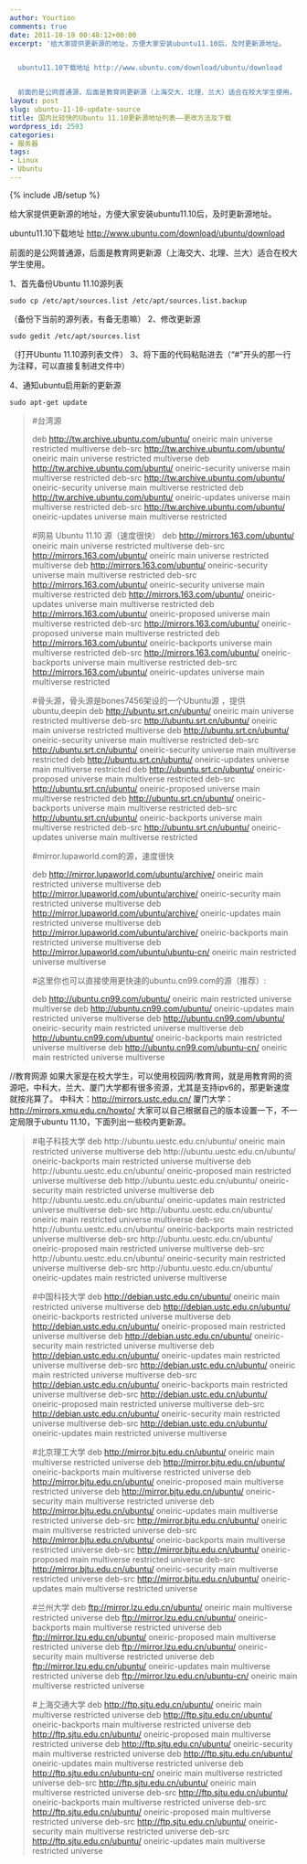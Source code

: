 ```yaml
---
author: Yourtion
comments: true
date: 2011-10-19 00:48:12+00:00
excerpt: '给大家提供更新源的地址，方便大家安装ubuntu11.10后，及时更新源地址。


  ubuntu11.10下载地址 http://www.ubuntu.com/download/ubuntu/download


  前面的是公网普通源，后面是教育网更新源（上海交大、北理、兰大）适合在校大学生使用。'
layout: post
slug: ubuntu-11-10-update-source
title: 国内比较快的Ubuntu 11.10更新源地址列表——更改方法及下载
wordpress_id: 2593
categories:
- 服务器
tags:
- Linux
- Ubuntu
---
```

{% include JB/setup %}

给大家提供更新源的地址，方便大家安装ubuntu11.10后，及时更新源地址。

ubuntu11.10下载地址 http://www.ubuntu.com/download/ubuntu/download

前面的是公网普通源，后面是教育网更新源（上海交大、北理、兰大）适合在校大学生使用。

1、首先备份Ubuntu 11.10源列表

```
sudo cp /etc/apt/sources.list /etc/apt/sources.list.backup
```

（备份下当前的源列表，有备无患嘛）
2、修改更新源

```
sudo gedit /etc/apt/sources.list
```

（打开Ubuntu 11.10源列表文件）
3、将下面的代码粘贴进去（“#”开头的那一行为注释，可以直接复制进文件中）

4、通知ubuntu启用新的更新源

```
sudo apt-get update
```



<blockquote>#台湾源

deb http://tw.archive.ubuntu.com/ubuntu/ oneiric main universe restricted multiverse
deb-src http://tw.archive.ubuntu.com/ubuntu/ oneiric main universe restricted multiverse
deb http://tw.archive.ubuntu.com/ubuntu/ oneiric-security universe main multiverse restricted
deb-src http://tw.archive.ubuntu.com/ubuntu/ oneiric-security universe main multiverse restricted
deb http://tw.archive.ubuntu.com/ubuntu/ oneiric-updates universe main multiverse restricted
deb-src http://tw.archive.ubuntu.com/ubuntu/ oneiric-updates universe main multiverse restricted

#网易 Ubuntu 11.10 源（速度很快）
deb http://mirrors.163.com/ubuntu/ oneiric main universe restricted multiverse
deb-src http://mirrors.163.com/ubuntu/ oneiric main universe restricted multiverse
deb http://mirrors.163.com/ubuntu/ oneiric-security universe main multiverse restricted
deb-src http://mirrors.163.com/ubuntu/ oneiric-security universe main multiverse restricted
deb http://mirrors.163.com/ubuntu/ oneiric-updates universe main multiverse restricted
deb http://mirrors.163.com/ubuntu/ oneiric-proposed universe main multiverse restricted
deb-src http://mirrors.163.com/ubuntu/ oneiric-proposed universe main multiverse restricted
deb http://mirrors.163.com/ubuntu/ oneiric-backports universe main multiverse restricted
deb-src http://mirrors.163.com/ubuntu/ oneiric-backports universe main multiverse restricted
deb-src http://mirrors.163.com/ubuntu/ oneiric-updates universe main multiverse restricted

#骨头源，骨头源是bones7456架设的一个Ubuntu源 ，提供ubuntu,deepin
deb http://ubuntu.srt.cn/ubuntu/ oneiric main universe restricted multiverse
deb-src http://ubuntu.srt.cn/ubuntu/ oneiric main universe restricted multiverse
deb http://ubuntu.srt.cn/ubuntu/ oneiric-security universe main multiverse restricted
deb-src http://ubuntu.srt.cn/ubuntu/ oneiric-security universe main multiverse restricted
deb http://ubuntu.srt.cn/ubuntu/ oneiric-updates universe main multiverse restricted
deb http://ubuntu.srt.cn/ubuntu/ oneiric-proposed universe main multiverse restricted
deb-src http://ubuntu.srt.cn/ubuntu/ oneiric-proposed universe main multiverse restricted
deb http://ubuntu.srt.cn/ubuntu/ oneiric-backports universe main multiverse restricted
deb-src http://ubuntu.srt.cn/ubuntu/ oneiric-backports universe main multiverse restricted
deb-src http://ubuntu.srt.cn/ubuntu/ oneiric-updates universe main multiverse restricted

#mirror.lupaworld.com的源，速度很快

deb http://mirror.lupaworld.com/ubuntu/archive/ oneiric main restricted universe multiverse
deb http://mirror.lupaworld.com/ubuntu/archive/ oneiric-security main restricted universe multiverse
deb http://mirror.lupaworld.com/ubuntu/archive/ oneiric-updates main restricted universe multiverse
deb http://mirror.lupaworld.com/ubuntu/archive/ oneiric-backports main restricted universe multiverse
deb http://mirror.lupaworld.com/ubuntu/ubuntu-cn/ oneiric main restricted universe multiverse

#这里你也可以直接使用更快速的ubuntu.cn99.com的源（推荐）:

deb http://ubuntu.cn99.com/ubuntu/ oneiric main restricted universe multiverse
deb http://ubuntu.cn99.com/ubuntu/ oneiric-updates main restricted universe multiverse
deb http://ubuntu.cn99.com/ubuntu/ oneiric-security main restricted universe multiverse
deb http://ubuntu.cn99.com/ubuntu/ oneiric-backports main restricted universe multiverse
deb http://ubuntu.cn99.com/ubuntu-cn/ oneiric main restricted universe multiverse

</blockquote>


//教育网源
如果大家是在校大学生，可以使用校园网/教育网，就是用教育网的资源吧，中科大，兰大、厦门大学都有很多资源，尤其是支持ipv6的，那更新速度就按兆算了。
中科大：http://mirrors.ustc.edu.cn/
厦门大学：http://mirrors.xmu.edu.cn/howto/
大家可以自己根据自己的版本设置一下，不一定局限于ubuntu 11.10，下面列出一些校内更新源。


<blockquote>#电子科技大学
deb http://ubuntu.uestc.edu.cn/ubuntu/ oneiric main restricted universe multiverse
deb http://ubuntu.uestc.edu.cn/ubuntu/ oneiric-backports main restricted universe multiverse
deb http://ubuntu.uestc.edu.cn/ubuntu/ oneiric-proposed main restricted universe multiverse
deb http://ubuntu.uestc.edu.cn/ubuntu/ oneiric-security main restricted universe multiverse
deb http://ubuntu.uestc.edu.cn/ubuntu/ oneiric-updates main restricted universe multiverse
deb-src http://ubuntu.uestc.edu.cn/ubuntu/ oneiric main restricted universe multiverse
deb-src http://ubuntu.uestc.edu.cn/ubuntu/ oneiric-backports main restricted universe multiverse
deb-src http://ubuntu.uestc.edu.cn/ubuntu/ oneiric-proposed main restricted universe multiverse
deb-src http://ubuntu.uestc.edu.cn/ubuntu/ oneiric-security main restricted universe multiverse
deb-src http://ubuntu.uestc.edu.cn/ubuntu/ oneiric-updates main restricted universe multiverse

#中国科技大学
deb http://debian.ustc.edu.cn/ubuntu/ oneiric main restricted universe multiverse
deb http://debian.ustc.edu.cn/ubuntu/ oneiric-backports restricted universe multiverse
deb http://debian.ustc.edu.cn/ubuntu/ oneiric-proposed main restricted universe multiverse
deb http://debian.ustc.edu.cn/ubuntu/ oneiric-security main restricted universe multiverse
deb http://debian.ustc.edu.cn/ubuntu/ oneiric-updates main restricted universe multiverse
deb-src http://debian.ustc.edu.cn/ubuntu/ oneiric main restricted universe multiverse
deb-src http://debian.ustc.edu.cn/ubuntu/ oneiric-backports main restricted universe multiverse
deb-src http://debian.ustc.edu.cn/ubuntu/ oneiric-proposed main restricted universe multiverse
deb-src http://debian.ustc.edu.cn/ubuntu/ oneiric-security main restricted universe multiverse
deb-src http://debian.ustc.edu.cn/ubuntu/ oneiric-updates main restricted universe multiverse

#北京理工大学
deb http://mirror.bjtu.edu.cn/ubuntu/ oneiric main multiverse restricted universe
deb http://mirror.bjtu.edu.cn/ubuntu/ oneiric-backports main multiverse restricted universe
deb http://mirror.bjtu.edu.cn/ubuntu/ oneiric-proposed main multiverse restricted universe
deb http://mirror.bjtu.edu.cn/ubuntu/ oneiric-security main multiverse restricted universe
deb http://mirror.bjtu.edu.cn/ubuntu/ oneiric-updates main multiverse restricted universe
deb-src http://mirror.bjtu.edu.cn/ubuntu/ oneiric main multiverse restricted universe
deb-src http://mirror.bjtu.edu.cn/ubuntu/ oneiric-backports main multiverse restricted universe
deb-src http://mirror.bjtu.edu.cn/ubuntu/ oneiric-proposed main multiverse restricted universe
deb-src http://mirror.bjtu.edu.cn/ubuntu/ oneiric-security main multiverse restricted universe
deb-src http://mirror.bjtu.edu.cn/ubuntu/ oneiric-updates main multiverse restricted universe

#兰州大学
deb ftp://mirror.lzu.edu.cn/ubuntu/ oneiric main multiverse restricted universe
deb ftp://mirror.lzu.edu.cn/ubuntu/ oneiric-backports main multiverse restricted universe
deb ftp://mirror.lzu.edu.cn/ubuntu/ oneiric-proposed main multiverse restricted universe
deb ftp://mirror.lzu.edu.cn/ubuntu/ oneiric-security main multiverse restricted universe
deb ftp://mirror.lzu.edu.cn/ubuntu/ oneiric-updates main multiverse restricted universe
deb ftp://mirror.lzu.edu.cn/ubuntu-cn/ oneiric main multiverse restricted universe

#上海交通大学
deb http://ftp.sjtu.edu.cn/ubuntu/ oneiric main multiverse restricted universe
deb http://ftp.sjtu.edu.cn/ubuntu/ oneiric-backports main multiverse restricted universe
deb http://ftp.sjtu.edu.cn/ubuntu/ oneiric-proposed main multiverse restricted universe
deb http://ftp.sjtu.edu.cn/ubuntu/ oneiric-security main multiverse restricted universe
deb http://ftp.sjtu.edu.cn/ubuntu/ oneiric-updates main multiverse restricted universe
deb http://ftp.sjtu.edu.cn/ubuntu-cn/ oneiric main multiverse restricted universe
deb-src http://ftp.sjtu.edu.cn/ubuntu/ oneiric main multiverse restricted universe
deb-src http://ftp.sjtu.edu.cn/ubuntu/ oneiric-backports main multiverse restricted universe
deb-src http://ftp.sjtu.edu.cn/ubuntu/ oneiric-proposed main multiverse restricted universe
deb-src http://ftp.sjtu.edu.cn/ubuntu/ oneiric-security main multiverse restricted universe
deb-src http://ftp.sjtu.edu.cn/ubuntu/ oneiric-updates main multiverse restricted universe</blockquote>
